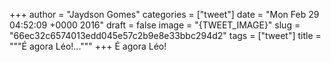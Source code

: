 
+++
author = "Jaydson Gomes"
categories = ["tweet"]
date = "Mon Feb 29 04:52:09 +0000 2016"
draft = false
image = "{TWEET_IMAGE}"
slug = "66ec32c6574013edd045e57c2b9e8e33bbc294d2"
tags = ["tweet"]
title = """É agora Léo!..."""
+++
É agora Léo!
